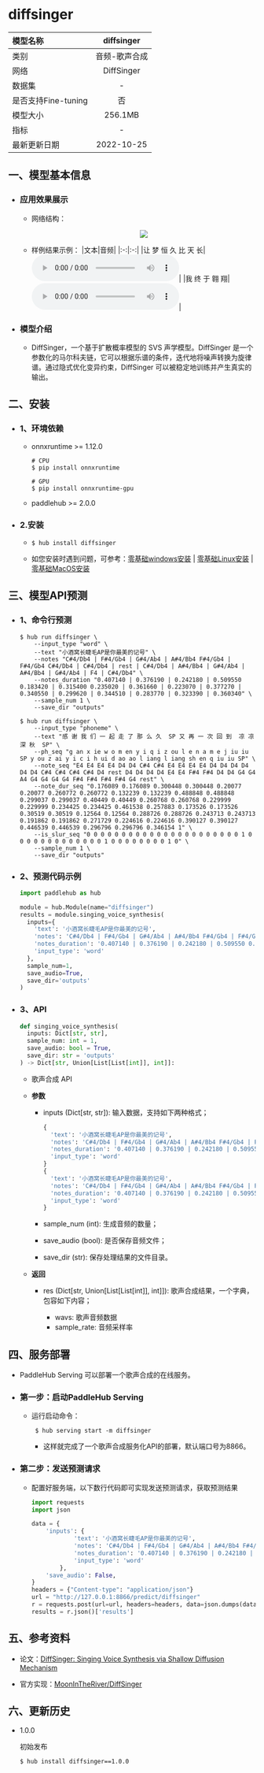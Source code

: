 # diffsinger

|模型名称|diffsinger|
| :--- | :---: |
|类别|音频-歌声合成|
|网络|DiffSinger|
|数据集|-|
|是否支持Fine-tuning|否|
|模型大小|256.1MB|
|指标|-|
|最新更新日期|2022-10-25|


## 一、模型基本信息

- ### 应用效果展示

  - 网络结构：
      <p align="center">
        <img src="https://neuralsvb.github.io/resources/model_all7.png"/>
      </p>

  - 样例结果示例：
    |文本|音频|
    |:-:|:-:|
    |让 梦 恒 久 比 天 长|<audio controls="controls"><source src="https://diffsinger.github.io/audio/singing_demo/diffsinger-base/000000007.wav" autoplay=""></audio>|
    |我 终 于 翱 翔|<audio controls="controls"><source src="https://diffsinger.github.io/audio/singing_demo/diffsinger-base/000000005.wav" autoplay=""></audio>|

- ### 模型介绍

  - DiffSinger，一个基于扩散概率模型的 SVS 声学模型。DiffSinger 是一个参数化的马尔科夫链，它可以根据乐谱的条件，迭代地将噪声转换为旋律谱。通过隐式优化变异约束，DiffSinger 可以被稳定地训练并产生真实的输出。


## 二、安装

- ### 1、环境依赖

  - onnxruntime >= 1.12.0

    ```shell
    # CPU
    $ pip install onnxruntime

    # GPU
    $ pip install onnxruntime-gpu
    ```

  - paddlehub >= 2.0.0  

- ### 2.安装

    - ```shell
      $ hub install diffsinger
      ```
    -  如您安装时遇到问题，可参考：[零基础windows安装](../../../../docs/docs_ch/get_start/windows_quickstart.md)
      | [零基础Linux安装](../../../../docs/docs_ch/get_start/linux_quickstart.md) | [零基础MacOS安装](../../../../docs/docs_ch/get_start/mac_quickstart.md)

## 三、模型API预测
  - ### 1、命令行预测

    ```shell
    $ hub run diffsinger \
        --input_type "word" \
        --text "小酒窝长睫毛AP是你最美的记号" \
        --notes "C#4/Db4 | F#4/Gb4 | G#4/Ab4 | A#4/Bb4 F#4/Gb4 | F#4/Gb4 C#4/Db4 | C#4/Db4 | rest | C#4/Db4 | A#4/Bb4 | G#4/Ab4 | A#4/Bb4 | G#4/Ab4 | F4 | C#4/Db4" \
        --notes_duration "0.407140 | 0.376190 | 0.242180 | 0.509550 0.183420 | 0.315400 0.235020 | 0.361660 | 0.223070 | 0.377270 | 0.340550 | 0.299620 | 0.344510 | 0.283770 | 0.323390 | 0.360340" \
        --sample_num 1 \
        --save_dir "outputs"

    $ hub run diffsinger \
        --input_type "phoneme" \
        --text "感 谢 我 们 一 起 走 了 那 么 久  SP 又 再 一 次 回 到  凉 凉 深 秋  SP" \
        --ph_seq "g an x ie w o m en y i q i z ou l e n a m e j iu iu SP y ou z ai y i c i h ui d ao ao l iang l iang sh en q iu iu SP" \
        --note_seq "E4 E4 E4 E4 D4 D4 C#4 C#4 E4 E4 E4 E4 D4 D4 D4 D4 D4 D4 C#4 C#4 C#4 C#4 D4 rest D4 D4 D4 D4 E4 E4 F#4 F#4 D4 D4 G4 G4 A4 G4 G4 G4 G4 F#4 F#4 F#4 F#4 G4 rest" \
        --note_dur_seq "0.176089 0.176089 0.300448 0.300448 0.20077 0.20077 0.260772 0.260772 0.132239 0.132239 0.488848 0.488848 0.299037 0.299037 0.40449 0.40449 0.260768 0.260768 0.229999 0.229999 0.234425 0.234425 0.461538 0.257883 0.173526 0.173526 0.30519 0.30519 0.12564 0.12564 0.288726 0.288726 0.243713 0.243713 0.191862 0.191862 0.271729 0.224616 0.224616 0.390127 0.390127 0.446539 0.446539 0.296796 0.296796 0.346154 1" \
        --is_slur_seq "0 0 0 0 0 0 0 0 0 0 0 0 0 0 0 0 0 0 0 0 0 0 1 0 0 0 0 0 0 0 0 0 0 0 0 0 1 0 0 0 0 0 0 0 0 1 0" \
        --sample_num 1 \
        --save_dir "outputs"
    ```

  - ### 2、预测代码示例

    ```python
    import paddlehub as hub

    module = hub.Module(name="diffsinger")
    results = module.singing_voice_synthesis(
      inputs={
        'text': '小酒窝长睫毛AP是你最美的记号',
        'notes': 'C#4/Db4 | F#4/Gb4 | G#4/Ab4 | A#4/Bb4 F#4/Gb4 | F#4/Gb4 C#4/Db4 | C#4/Db4 | rest | C#4/Db4 | A#4/Bb4 | G#4/Ab4 | A#4/Bb4 | G#4/Ab4 | F4 | C#4/Db4',
        'notes_duration': '0.407140 | 0.376190 | 0.242180 | 0.509550 0.183420 | 0.315400 0.235020 | 0.361660 | 0.223070 | 0.377270 | 0.340550 | 0.299620 | 0.344510 | 0.283770 | 0.323390 | 0.360340',
        'input_type': 'word'
      },
      sample_num=1,
      save_audio=True,
      save_dir='outputs'
    )
    ```

  - ### 3、API

    ```python
    def singing_voice_synthesis(
      inputs: Dict[str, str],
      sample_num: int = 1,
      save_audio: bool = True,
      save_dir: str = 'outputs'
    ) -> Dict[str, Union[List[List[int]], int]]:
    ```

    - 歌声合成 API

    - **参数**

      * inputs (Dict\[str, str\]): 输入数据，支持如下两种格式；

        ```python
        {
          'text': '小酒窝长睫毛AP是你最美的记号',
          'notes': 'C#4/Db4 | F#4/Gb4 | G#4/Ab4 | A#4/Bb4 F#4/Gb4 | F#4/Gb4 C#4/Db4 | C#4/Db4 | rest | C#4/Db4 | A#4/Bb4 | G#4/Ab4 | A#4/Bb4 | G#4/Ab4 | F4 | C#4/Db4',
          'notes_duration': '0.407140 | 0.376190 | 0.242180 | 0.509550 0.183420 | 0.315400 0.235020 | 0.361660 | 0.223070 | 0.377270 | 0.340550 | 0.299620 | 0.344510 | 0.283770 | 0.323390 | 0.360340',
          'input_type': 'word'
        }
        {
          'text': '小酒窝长睫毛AP是你最美的记号',
          'notes': 'C#4/Db4 | F#4/Gb4 | G#4/Ab4 | A#4/Bb4 F#4/Gb4 | F#4/Gb4 C#4/Db4 | C#4/Db4 | rest | C#4/Db4 | A#4/Bb4 | G#4/Ab4 | A#4/Bb4 | G#4/Ab4 | F4 | C#4/Db4',
          'notes_duration': '0.407140 | 0.376190 | 0.242180 | 0.509550 0.183420 | 0.315400 0.235020 | 0.361660 | 0.223070 | 0.377270 | 0.340550 | 0.299620 | 0.344510 | 0.283770 | 0.323390 | 0.360340',
          'input_type': 'word'
        }
        ```

      * sample_num (int): 生成音频的数量；
      * save_audio (bool): 是否保存音频文件；
      * save\_dir (str): 保存处理结果的文件目录。

    - **返回**

      * res (Dict[str, Union[List[List[int]], int]]): 歌声合成结果，一个字典，包容如下内容；

        * wavs: 歌声音频数据
        * sample_rate: 音频采样率

## 四、服务部署

- PaddleHub Serving 可以部署一个歌声合成的在线服务。

- ### 第一步：启动PaddleHub Serving

  - 运行启动命令：

    ```shell
     $ hub serving start -m diffsinger
    ```

    - 这样就完成了一个歌声合成服务化API的部署，默认端口号为8866。

- ### 第二步：发送预测请求

  - 配置好服务端，以下数行代码即可实现发送预测请求，获取预测结果

    ```python
    import requests
    import json

    data = {
        'inputs': {
                'text': '小酒窝长睫毛AP是你最美的记号',
                'notes': 'C#4/Db4 | F#4/Gb4 | G#4/Ab4 | A#4/Bb4 F#4/Gb4 | F#4/Gb4 C#4/Db4 | C#4/Db4 | rest | C#4/Db4 | A#4/Bb4 | G#4/Ab4 | A#4/Bb4 | G#4/Ab4 | F4 | C#4/Db4',
                'notes_duration': '0.407140 | 0.376190 | 0.242180 | 0.509550 0.183420 | 0.315400 0.235020 | 0.361660 | 0.223070 | 0.377270 | 0.340550 | 0.299620 | 0.344510 | 0.283770 | 0.323390 | 0.360340',
                'input_type': 'word'
            },
        'save_audio': False,
    }
    headers = {"Content-type": "application/json"}
    url = "http://127.0.0.1:8866/predict/diffsinger"
    r = requests.post(url=url, headers=headers, data=json.dumps(data))
    results = r.json()['results']
    ```

## 五、参考资料

* 论文：[DiffSinger: Singing Voice Synthesis via Shallow Diffusion Mechanism](https://arxiv.org/abs/2105.02446)

* 官方实现：[MoonInTheRiver/DiffSinger](https://github.com/MoonInTheRiver/DiffSinger)

## 六、更新历史

* 1.0.0

  初始发布

  ```shell
  $ hub install diffsinger==1.0.0
  ```
